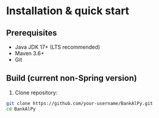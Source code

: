 # Installation & quick start

## Prerequisites
- Java JDK 17+ (LTS recommended)
- Maven 3.6+
- Git

## Build (current non-Spring version)
1. Clone repository:
```bash
git clone https://github.com/your-username/BankAlPy.git
cd BankAlPy

